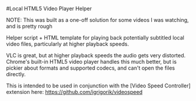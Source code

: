 #Local HTML5 Video Player Helper

NOTE: This was built as a one-off solution for some videos I was watching, and is pretty rough

Helper script + HTML template for playing back potentially subtitled
local video files, particularly at higher playback speeds.

VLC is great, but at higher playback speeds the audio gets very distorted.
Chrome's built-in HTML5 video player handles this much better, but is pickier
about formats and supported codecs, and can't open the files directly.

This is intended to be used in conjunction with the [Video Speed Controller] extension here: https://github.com/igrigorik/videospeed


